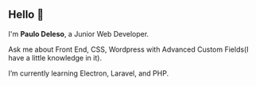 <h2>Hello 👋</h2>

<p>I'm <strong>Paulo Deleso</strong>, a Junior Web Developer.</p>
<p>Ask me about Front End, CSS, Wordpress with Advanced Custom Fields(I have a little knowledge in it).</p>
<p>I’m currently learning Electron, Laravel, and PHP.</p>

